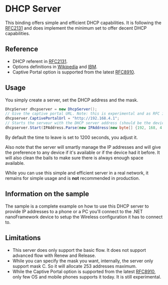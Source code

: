 # DHCP Server

This binding offers simple and efficient DHCP capabilities. It is following the [RFC2131](https://www.rfc-editor.org/rfc/rfc2131.html#ref-19) and does implement the minimum set to offer decent DHCP capabilities.

## Reference

* DHCP referent in [RFC2131](https://www.rfc-editor.org/rfc/rfc2131.html#ref-19).
* Options definitions in [Wikipedia](https://en.wikipedia.org/wiki/Dynamic_Host_Configuration_Protocol) and [IBM](https://www.ibm.com/docs/en/i/7.2?topic=concepts-dhcp-options-lookup).
* Captive Portal option is supported from the latest [RFC8910](https://datatracker.ietf.org/doc/html/rfc8910).

## Usage

You simply create a server, set the DHCP address and the mask.

```csharp
DhcpServer dhcpserver = new DhcpServer();
// Give the captive portal URL. Note: this is experimental and as RFC is new, only works on a limited number of devices.
dhcpserver.CaptivePortalUrl = "http://192.168.4.1";
// Starts the serveur with the DHCP server address (should be the device address) and the mask.
dhcpserver.Start(IPAddress.Parse(new IPAddress(new byte[] {192, 168, 4, 1}), new IPAddress(new byte[] { 255, 255, 255, 0 })));
```

By default the time to leave is set to 1200 seconds, you adjust it.

Also note that the server will smartly manage the IP addresses and will give the preference to any device if it's available or if the device had it before. It will also clean the bails to make sure there is always enough space available.

While you can use this simple and efficient server in a real network, it remains for simple usage and is **not** recommended in production.

## Information on the sample

The sample is a complete example on how to use this DHCP server to provide IP addresses to a phone or a PC you'll connect to the .NET nanoFramework device to setup the Wireless configuration it has to connect to.

## Limitations

* This server does only support the basic flow. It does not support advanced flow with Renew and Release.
* While you can specify the mask you want, internally, the server only support mask C. So it will allocate 253 addresses maximum.
* While the Captive Portal option is supported from the latest [RFC8910](https://datatracker.ietf.org/doc/html/rfc8910), only few OS and mobile phones supports it today. It is still experimental.
